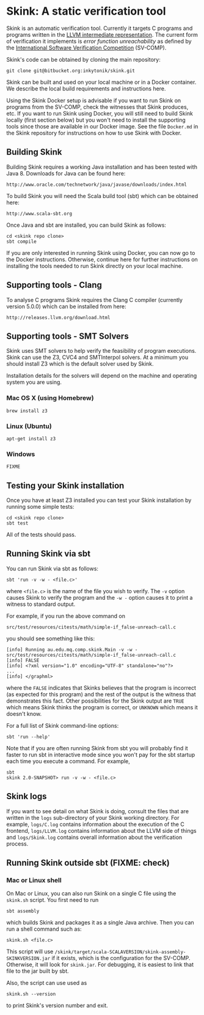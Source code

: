 # Skink: A static verification tool

Skink is an automatic verification tool.
Currently it targets C programs and programs written in the [LLVM intermediate representation](http://llvm.org/docs/LangRef.html).
The current form of verification it implements is *error function unreachability* as defined by the [International Software Verification Competition](https://sv-comp.sosy-lab.org) (SV-COMP).

Skink's code can be obtained by cloning the main repository:

    git clone git@bitbucket.org:inkytonik/skink.git

Skink can be built and used on your local machine or in a Docker container.
We describe the local build requirements and instructions here.

Using the Skink Docker setup is advisable if you want to run Skink on programs from the SV-COMP, check the witnesses that Skink produces, etc.
If you want to run Skink using Docker, you will still need to build Skink locally (first section below) but you won't need to install the supporting tools since those are available in our Docker image.
See the file `Docker.md` in the Skink repository for instructions on how to use Skink with Docker.

## Building Skink

Building Skink requires a working Java installation and has been tested with Java 8.
Downloads for Java can be found here:

    http://www.oracle.com/technetwork/java/javase/downloads/index.html

To build Skink you will need the Scala build tool (sbt) which can be obtained here:

    http://www.scala-sbt.org

Once Java and sbt are installed, you can build Skink as follows:

    cd <skink repo clone>
    sbt compile

If you are only interested in running Skink using Docker, you can now go to the Docker instructions.
Otherwise, continue here for further instructions on installing the tools needed to run Skink directly on your local machine.

## Supporting tools - Clang

To analyse C programs Skink requires the Clang C compiler (currently version 5.0.0) which can be installed from here:

    http://releases.llvm.org/download.html

## Supporting tools - SMT Solvers

Skink uses SMT solvers to help verify the feasibility of program executions.
Skink can use the Z3, CVC4 and SMTInterpol solvers.
At a minimum you should install Z3 which is the default solver used by Skink.

Installation details for the solvers will depend on the machine and operating system you are using.

### Mac OS X (using Homebrew)

    brew install z3

### Linux (Ubuntu)

    apt-get install z3

### Windows

    FIXME

## Testing your Skink installation

Once you have at least Z3 installed you can test your Skink installation by running some simple tests:

    cd <skink repo clone>
    sbt test

All of the tests should pass.

## Running Skink via sbt

You can run Skink via sbt as follows:

    sbt 'run -v -w - <file.c>'

where `<file.c>` is the name of the file you wish to verify.
The `-v` option causes Skink to verify the program and the `-w -` option causes it to print a witness to standard output.

For example, if you run the above command on

    src/test/resources/citests/math/simple-if_false-unreach-call.c

you should see something like this:

    [info] Running au.edu.mq.comp.skink.Main -v -w - src/test/resources/citests/math/simple-if_false-unreach-call.c
    [info] FALSE
    [info] <?xml version="1.0" encoding="UTF-8" standalone="no"?>
    ...
    [info] </graphml>

where the `FALSE` indicates that Skinks believes that the program is incorrect (as expected for this program) and the rest of the output is the witness that demonstrates this fact.
Other possibilities for the Skink output are `TRUE` which means Skink thinks the program is correct, or `UNKNOWN` which means it doesn't know.

For a full list of Skink command-line options:

    sbt 'run --help'

Note that if you are often running Skink from sbt you will probably find it faster to run sbt in interactive mode since you won't pay for the sbt startup each time you execute a command.
For example,

    sbt
    skink 2.0-SNAPSHOT> run -v -w - <file.c>

## Skink logs

If you want to see detail on what Skink is doing, consult the files that are written in the `logs` sub-directory of your Skink working directory.
For example, `logs/C.log` contains information about the execution of the C frontend, `logs/LLVM.log` contains information about the LLVM side of things and `logs/Skink.log` contains overall information about the verification process.

## Running Skink outside sbt (FIXME: check)

### Mac or Linux shell

On Mac or Linux, you can also run Skink on a single C file using the `skink.sh` script.
You first need to run

    sbt assembly

which builds Skink and packages it as a single Java archive.
Then you can run a shell command such as:

    skink.sh <file.c>

This script will use `/skink/target/scala-SCALAVERSION/skink-assembly-SKINKVERSION.jar` if it exists, which is the configuration for the SV-COMP.
Otherwise, it will look for `skink.jar`.
For debugging, it is easiest to link that file to the jar built by sbt.

Also, the script can use used as

    skink.sh --version

to print Skink's version number and exit.
